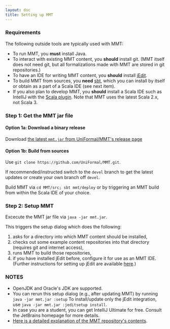 ```yaml
---
layout: doc
title: Setting up MMT
---
```


### Requirements

The following outside tools are typically used with MMT:

* To run MMT, you **must** install Java.
* To interact with existing MMT content, you **should** install git.
(MMT itself does not need git, but all formalizations made with MMT are stored in git repositories.)
* To have an IDE for writing MMT content, you **should** install [jEdit](http://jedit.org/).
* To build MMT from sources, you **need** [sbt](https://www.scala-sbt.org/), which you can install by itself or obtain as a part of a Scala IDE (see next item).
* If you also plan to develop MMT, you **should** install a Scala IDE such as IntelliJ with the [Scala plugin](https://plugins.jetbrains.com/plugin/1347-scala). Note that MMT uses the latest Scala 2.x, not Scala 3.

### Step 1: Get the MMT jar file

#### Option 1a: Download a binary release

Download [the latest `mmt.jar` from UniFormal/MMT's release page](https://github.com/UniFormal/MMT/releases/latest)

#### Option 1b: Build from sources

Use `git clone https://github.com/UniFormal/MMT.git`.

If recommended/instructed switch to the `devel` branch to get the latest updates or create your own branch off `devel`.

Build MMT via `cd MMT/src; sbt mmt/deploy` or by triggering an MMT build from within the Scala IDE of your choice.

### Step 2: Setup MMT

Excecute the MMT jar file via `java -jar mmt.jar`.

This triggers the setup dialog which does the following:
1. asks for a directory into which MMT content should be installed,
1. checks out some example content repositories into that directory (requires git and internet access),
1. runs MMT to build those repositories,
1. if you have installed jEdit before, configure it for use as an MMT IDE.
   (Further instructions for setting up jEdit are available [here](jedit).)

### NOTES

- OpenJDK and Oracle's JDK are supported.
- You can rerun this setup dialog (e.g., after updating MMT) by running `java -jar mmt.jar :setup`
  To install/update only the jEdit integration, use `java -jar mmt.jar :jeditsetup install`.
- In case you are a student, you can get IntelliJ Ultimate for free. Consult the JetBrains homepage for more details.
- [Here is a detailed explanation of the MMT repository's contents](repo).

